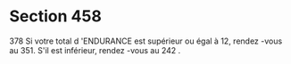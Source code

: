 # Section 458

378
Si votre total d 'ENDURANCE  est supérieur ou égal  à 12,
rendez -vous au 351. S'il est inférieur, rendez -vous au 242 .